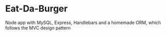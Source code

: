 # Eat-Da-Burger
Node app with MySQL, Express, Handlebars and a homemade ORM, which follows the MVC design pattern
